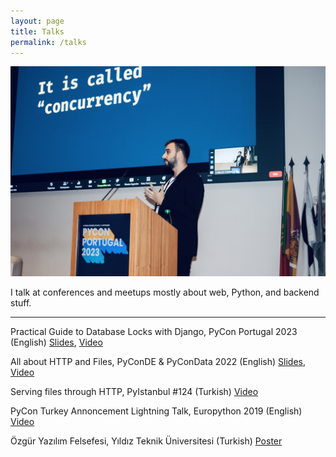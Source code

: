```yaml
---
layout: page
title: Talks
permalink: /talks
---
```


![Efe Öge at PyCon Portugal 2023](/public/images/various/pycon-portugal-23-efe-oge.jpg "Efe Öge at PyCon Portugal 2023")

I talk at conferences and meetups mostly about web, Python, and backend stuff.

***

Practical Guide to Database Locks with Django, PyCon Portugal 2023 (English) [Slides](https://efe.me/public/pdfs/practical-guide-to-database-locks-with-django-pycon-portugal-23.pdf), [Video](https://www.youtube.com/watch?v=jU7v0ItW6tE&t=10900s)

All about HTTP and Files, PyConDE & PyConData 2022 (English) [Slides](https://efe.me/public/pdfs/all-about-http-and-files.pdf), [Video](https://www.youtube.com/watch?v=U-2k0ovzAPg)

Serving files through HTTP, PyIstanbul #124 (Turkish) [Video](/2021/02/pyistanbul-talk-serving-files-through-http)

PyCon Turkey Annoncement Lightning Talk, Europython 2019 (English) [Video](https://youtu.be/T6vC_LOHBJ4?t=33023)

Özgür Yazılım Felsefesi, Yıldız Teknik Üniversitesi (Turkish) [Poster](/public/images/pages/talks/ozgur-yazilim-felsefesi-efe-oge.jpg)
